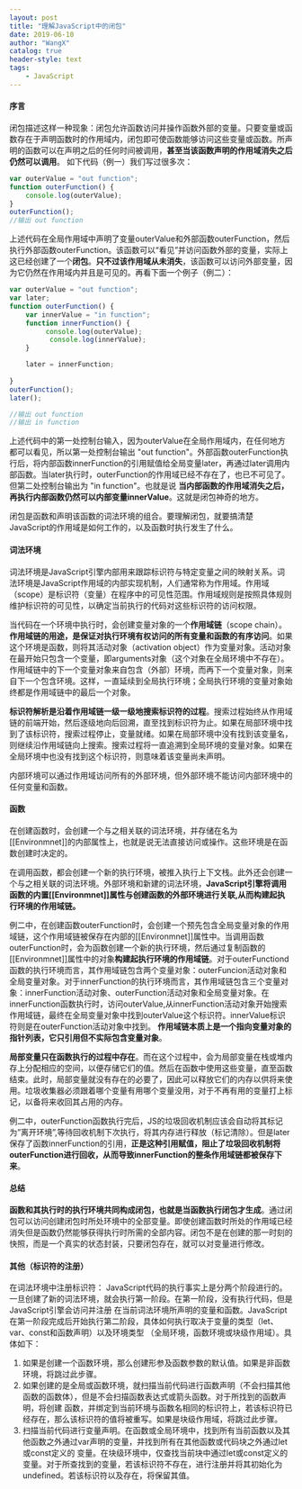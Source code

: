 ```yaml
---
layout: post
title: "理解JavaScript中的闭包"
date: 2019-06-10
author: "WangX"
catalog: true
header-style: text
tags:
    - JavaScript
---
```


#### 序言
闭包描述这样一种现象：闭包允许函数访问并操作函数外部的变量。只要变量或函数存在于声明函数时的作用域内，闭包即可使函数能够访问这些变量或函数。所声明的函数可以在声明之后的任何时间被调用，**甚至当该函数声明的作用域消失之后仍然可以调用**。
如下代码（例一）我们写过很多次：

```javascript
var outerValue = "out function";
function outerFunction() {
    console.log(outerValue);
}
outerFunction();
//输出 out function
```
上述代码在全局作用域中声明了变量outerValue和外部函数outerFunction，然后执行外部函数outerFunction。该函数可以“看见”并访问函数外部的变量，实际上这已经创建了一个**闭包**。**只不过该作用域从未消失**，该函数可以访问外部变量，因为它仍然在作用域内并且是可见的。再看下面一个例子（例二）：

```javascript
var outerValue = "out function";
var later;
function outerFunction() {
    var innerValue = "in function";
    function innerFunction() {
         console.log(outerValue);
          console.log(innerValue);
    }

    later = innerFunction;
   
}
outerFunction();
later();

//输出 out function
//输出 in function
```
上述代码中的第一处控制台输入，因为outerValue在全局作用域内，在任何地方都可以看见，所以第一处控制台输出 "out function"。外部函数outerFunction执行后，将内部函数innerFunction的引用赋值给全局变量later，再通过later调用内部函数。当later执行时，outerFunction的作用域已经不存在了，也已不可见了。但第二处控制台输出为 "in function"。也就是说 **当内部函数的作用域消失之后，再执行内部函数仍然可以内部变量innerValue**。这就是闭包神奇的地方。

闭包是函数和声明该函数的词法环境的组合。要理解闭包，就要搞清楚JavaScript的作用域是如何工作的，以及函数时执行发生了什么。

#### 词法环境

词法环境是JavaScript引擎内部用来跟踪标识符与特定变量之间的映射关系。词法环境是JavaScript作用域的内部实现机制，人们通常称为作用域。作用域（scope）是标识符（变量）在程序中的可见性范围。作用域规则是按照具体规则维护标识符的可见性，以确定当前执行的代码对这些标识符的访问权限。

当代码在一个环境中执行时，会创建变量对象的一个**作用域链**（scope chain）。**作用域链的用途，是保证对执行环境有权访问的所有变量和函数的有序访问**。如果这个环境是函数，则将其活动对象（activation object）作为变量对象。活动对象在最开始只包含一个变量，即arguments对象（这个对象在全局环境中不存在）。作用域链中的下一个变量对象来自包含（外部）环境，而再下一个变量对象，则来自下一个包含环境。这样，一直延续到全局执行环境；全局执行环境的变量对象始终都是作用域链中的最后一个对象。

**标识符解析是沿着作用域链一级一级地搜索标识符的过程**。搜索过程始终从作用域链的前端开始，然后逐级地向后回溯，直至找到标识符为止。如果在局部环境中找到了该标识符，搜索过程停止，变量就绪。如果在局部环境中没有找到该变量名，则继续沿作用域链向上搜索。搜索过程将一直追溯到全局环境的变量对象。如果在全局环境中也没有找到这个标识符，则意味着该变量尚未声明。

内部环境可以通过作用域访问所有的外部环境，但外部环境不能访问内部环境中的任何变量和函数。

#### 函数

在创建函数时，会创建一个与之相关联的词法环境，并存储在名为\[[Environmnet]]的内部属性上，也就是说无法直接访问或操作。这些环境是在函数创建时决定的。

在调用函数，都会创建一个新的执行环境，被推入执行上下文栈。此外还会创建一个与之相关联的词法环境。外部环境和新建的词法环境，**JavaScript引擎将调用函数的内置\[[Environmnet]]属性与创建函数的外部环境进行关联,从而构建起执行环境的作用域链。**

例二中，在创建函数outerFunction时，会创建一个预先包含全局变量对象的作用域链，这个作用域链被保存在内部的\[[Environmnet]]属性中。当调用函数outerFunction时，会为函数创建一个新的执行环境，然后通过复制函数的\[[Environmnet]]属性中的对象**构建起执行环境的作用域链**。对于outerFunctiond函数的执行环境而言，其作用域链包含两个变量对象：outerFuncion活动对象和全局变量对象。对于innerFunction的执行环境而言，其作用域链包含三个变量对象：innerFunction活动对象、outerFunction活动对象和全局变量对象。在innerFunction函数执行时，访问outerValue,从innerFunction活动对象开始搜索作用域链，最终在全局变量对象中找到outerValue这个标识符。innerValue标识符则是在outerFunction活动对象中找到。 **作用域链本质上是一个指向变量对象的指针列表，它只引用但不实际包含变量对象**。

**局部变量只在函数执行的过程中存在**。而在这个过程中，会为局部变量在栈或堆内存上分配相应的空间，以便存储它们的值。然后在函数中使用这些变量，直至函数结束。此时，局部变量就没有存在的必要了，因此可以释放它们的内存以供将来使用。垃圾收集器必须跟着哪个变量有用哪个变量没用，对于不再有用的变量打上标记，以备将来收回其占用的内存。

例二中，outerFunction函数执行完后，JS的垃圾回收机制应该会自动将其标记为”离开环境”,等待回收机制下次执行，将其内存进行释放（标记清除）。但是later保存了函数innerFunction的引用，**正是这种引用赋值，阻止了垃圾回收机制将outerFunction进行回收，从而导致innerFunction的整条作用域链都被保存下来**。


#### 总结

**函数和其执行时的执行环境共同构成闭包，也就是当函数执行闭包才生成**。通过闭包可以访问创建闭包时所处环境中的全部变量。即使创建函数时所处的作用域已经消失但是函数仍然能够获得执行时所需的全部内容。闭包不是在创建的那一时刻的快照，而是一个真实的状态封装，只要闭包存在，就可以对变量进行修改。


#### 其他（标识符的注册）
在词法环境中注册标识符：
JavaScript代码的执行事实上是分两个阶段进行的。一旦创建了新的词法环境，就会执行第一阶段。在第一阶段，没有执行代码，但是JavaScript引擎会访问并注册
在当前词法环境所声明的变量和函数。JavaScript在第一阶段完成后开始执行第二阶段，具体如何执行取决于变量的类型（let、var、const和函数声明）以及环境类型
（全局环境，函数环境或块级作用域）。具体如下：
1. 如果是创建一个函数环境，那么创建形参及函数参数的默认值。如果是非函数环境，将跳过此步骤。
2. 如果创建的是全局或函数环境，就扫描当前代码进行函数声明（不会扫描其他函数的函数体），但是不会扫描函数表达式或箭头函数。对于所找到的函数声明，将创建
   函数，并绑定到当前环境与函数名相同的标识符上，若该标识符已经存在，那么该标识符的值将被重写。如果是块级作用域，将跳过此步骤。
3. 扫描当前代码进行变量声明。在函数或全局环境中，找到所有当前函数以及其他函数之外通过var声明的变量，并找到所有在其他函数或代码块之外通过let或const定义的
   变量。在块级环境中，仅查找当前块中通过let或const定义的变量。对于所查找到的变量，若该标识符不存在，进行注册并将其初始化为undefined。若该标识符以及存在，将保留其值。




